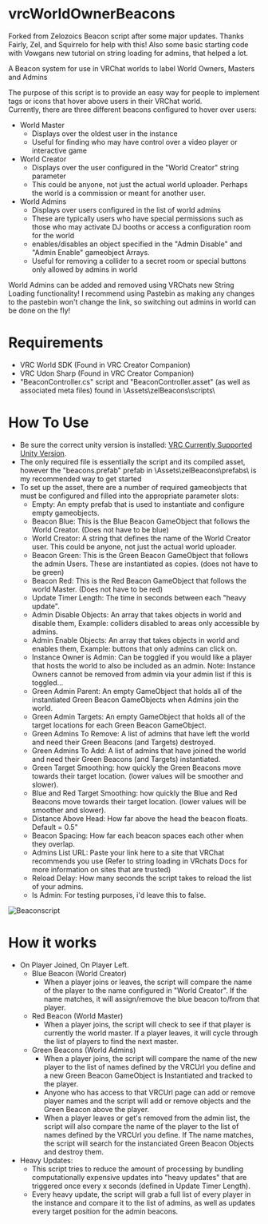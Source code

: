 # vrcWorldOwnerBeacons
Forked from Zelozoics Beacon script after some major updates. Thanks Fairly, Zel, and Squirrelo for help with this!
Also some basic starting code with Vowgans new tutorial on string loading for admins, that helped a lot.

A Beacon system for use in VRChat worlds to label World Owners, Masters and Admins

The purpose of this script is to provide an easy way for people to implement tags or icons that hover above users in their VRChat world.  
Currently, there are three different beacons configured to hover over users:  
  - World Master  
    - Displays over the oldest user in the instance  
    - Useful for finding who may have control over a video player or interactive game  
  - World Creator  
    - Displays over the user configured in the "World Creator" string parameter  
    - This could be anyone, not just the actual world uploader. Perhaps the world is a commission or meant for another user.  
  - World Admins  
    - Displays over users configured in the list of world admins  
    - These are typically users who have special permissions such as those who may activate DJ booths or access a configuration room for the world  
    - enables/disables an object specified in the "Admin Disable" and "Admin Enable" gameobject Arrays.  
    - Useful for removing a collider to a secret room or special buttons only allowed by admins in world
    
  World Admins can be added and removed using VRChats new String Loading functionality! I recommend using Pastebin as making any changes to the pastebin won't change the link, so switching out admins in world can be done on the fly! 

# Requirements
- VRC World SDK (Found in VRC Creator Companion)
- VRC Udon Sharp (Found in VRC Creator Companion)
- "BeaconController.cs" script and "BeaconController.asset" (as well as associated meta files) found in \Assets\zelBeacons\scripts\

# How To Use
- Be sure the correct unity version is installed: [VRC Currently Supported Unity Version](https://docs.vrchat.com/docs/current-unity-version).
- The only required file is essentially the script and its compiled asset, however the "beacons.prefab" prefab in \Assets\zelBeacons\prefabs\ is my recommended way to get started
- To set up the asset, there are a number of required gameobjects that must be configured and filled into the appropriate parameter slots:
  - Empty: An empty prefab that is used to instantiate and configure empty gameobjects.
  - Beacon Blue: This is the Blue Beacon GameObject that follows the World Creator. (Does not have to be blue)
  - World Creator: A string that defines the name of the World Creator user. This could be anyone, not just the actual world uploader.
  - Beacon Green: This is the Green Beacon GameObject that follows the admin Users. These are instantiated as copies. (does not have to be green)
  - Beacon Red: This is the Red Beacon GameObject that follows the world Master. (Does not have to be red)
  - Update Timer Length: The time in seconds between each "heavy update".
  - Admin Disable Objects: An array that takes objects in world and disable them, Example: colliders disabled to areas only accessible by admins.
  - Admin Enable Objects: An array that takes objects in world and enables them, Example: buttons that only admins can click on.
  - Instance Owner is Admin: Can be toggled if you would like a player that hosts the world to also be included as an admin. Note: Instance Owners cannot be removed from admin via your admin list if this is toggled...
  - Green Admin Parent: An empty GameObject that holds all of the instantiated Green Beacon GameObjects when Admins join the world.
  - Green Admin Targets: An empty GameObject that holds all of the target locations for each Green Beacon GameObject.
  - Green Admins To Remove: A list of admins that have left the world and need their Green Beacons (and Targets) destroyed.
  - Green Admins To Add: A list of admins that have joined the world and need their Green Beacons (and Targets) instantiated.
  - Green Target Smoothing: how quickly the Green Beacons move towards their target location. (lower values will be smoother and slower).
  - Blue and Red Target Smoothing: how quickly the Blue and Red Beacons move towards their target location. (lower values will be smoother and slower).
  - Distance Above Head: How far above the head the beacon floats. Default = 0.5"
  - Beacon Spacing: How far each beacon spaces each other when they overlap.
  - Admins List URL: Paste your link here to a site that VRChat recommends you use (Refer to string loading in VRchats Docs for more information on sites that are trusted)
  - Reload Delay: How many seconds the script takes to reload the list of your admins.
  - Is Admin: For testing purposes, i'd leave this to false.

![Beaconscript](https://user-images.githubusercontent.com/94867482/230518433-1758a17d-ac9e-4c75-ad45-51375fc41c49.png)


# How it works
  - On Player Joined, On Player Left.
    - Blue Beacon (World Creator)
      - When a player joins or leaves, the script will compare the name of the player to the name configured in "World Creator". If the name matches, it will assign/remove the blue beacon to/from that player.
    - Red Beacon (World Master)
      - When a player joins, the script will check to see if that player is currently the world master. If a player leaves, it will cycle through the list of players to find the next master.
    - Green Beacons (World Admins)
      - When a player joins, the script will compare the name of the new player to the list of names defined by the VRCUrl you define and a new Green Beacon GameObject is Instantiated and tracked to the player.
      - Anyone who has access to that VRCUrl page can add or remove player names and the script will add or remove objects and the Green Beacon above the player.
      - When a player leaves or get's removed from the admin list, the script will also compare the name of the player to the list of names defined by the VRCUrl you define. If The name matches, the script will search for the instanciated Green Beacon Objects and destroy them.
  - Heavy Updates:
    - This script tries to reduce the amount of processing by bundling computationally expensive updates into "heavy updates" that are triggered once every x seconds (defined in Update Timer Length).
    - Every heavy update, the script will grab a full list of every player in the instance and compare it to the list of admins, as well as updates every target position for the admin beacons.
